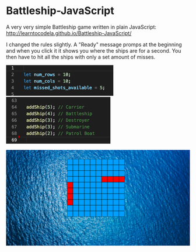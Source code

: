 # Battleship-JavaScript
A very very simple Battleship game written in plain JavaScript: http://learntocodela.github.io/Battleship-JavaScript/

I changed the rules slightly. A "Ready" message promps at the beginning and when you click it it shows you where the ships are for a second. You then have to hit all the ships with only a set amount of misses.

![](showBoard.png) ![](showAddShip.png)

![](showBattleship.png)
